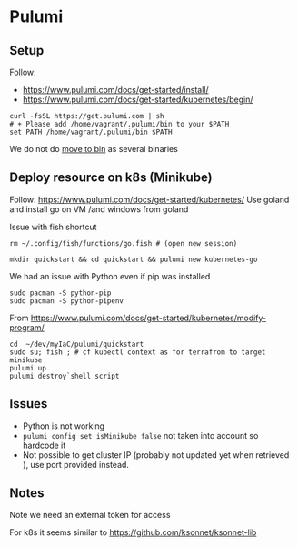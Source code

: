 # Pulumi 

## Setup

Follow:
- https://www.pulumi.com/docs/get-started/install/
- https://www.pulumi.com/docs/get-started/kubernetes/begin/

````
curl -fsSL https://get.pulumi.com | sh
# + Please add /home/vagrant/.pulumi/bin to your $PATH
set PATH /home/vagrant/.pulumi/bin $PATH
````
We do not do [move to bin](https://github.com/scoulomb/myIaC/tree/master/terraform#k8s) as several binaries 


## Deploy resource on k8s (Minikube)

Follow: https://www.pulumi.com/docs/get-started/kubernetes/
Use goland and install go on VM /and windows from goland

Issue with fish shortcut

````shell script
rm ~/.config/fish/functions/go.fish # (open new session)
````

````cassandraql
mkdir quickstart && cd quickstart && pulumi new kubernetes-go
````

We had an issue with Python even if pip was installed

````shell script
sudo pacman -S python-pip
sudo pacman -S python-pipenv
````

From
https://www.pulumi.com/docs/get-started/kubernetes/modify-program/

```
cd  ~/dev/myIaC/pulumi/quickstart
sudo su; fish ; # cf kubectl context as for terrafrom to target minikube
pulumi up
pulumi destroy`shell script
````


## Issues
 
- Python is not working
- `pulumi config set isMinikube false` not taken into account so hardcode it
- Not possible to get cluster IP (probably not updated yet when retrieved ), use port provided instead.


## Notes
Note we need an external token for access

For k8s it seems similar to https://github.com/ksonnet/ksonnet-lib 
